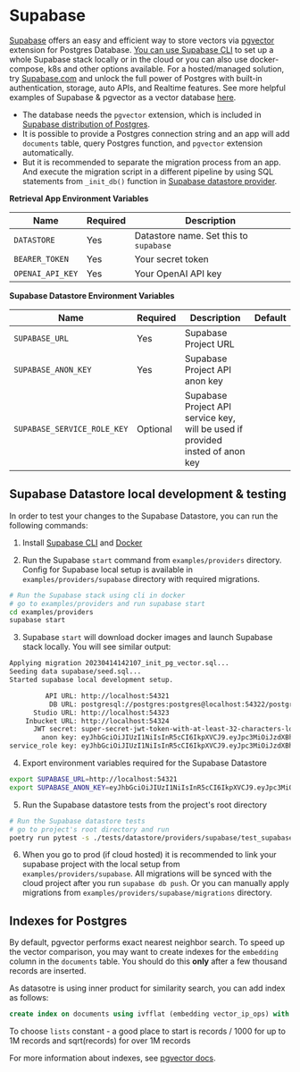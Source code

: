 # Supabase

[Supabase](https://supabase.com/blog/openai-embeddings-postgres-vector) offers an easy and efficient way to store vectors via [pgvector](https://github.com/pgvector/pgvector) extension for Postgres Database. [You can use Supabase CLI](https://github.com/supabase/cli) to set up a whole Supabase stack locally or in the cloud or you can also use docker-compose, k8s and other options available. For a hosted/managed solution, try [Supabase.com](https://supabase.com/) and unlock the full power of Postgres with built-in authentication, storage, auto APIs, and Realtime features. See more helpful examples of Supabase & pgvector as a vector database [here](https://github.com/supabase-community/nextjs-openai-doc-search).

- The database needs the `pgvector` extension, which is included in [Supabase distribution of Postgres](https://github.com/supabase/postgres).
- It is possible to provide a Postgres connection string and an app will add `documents` table, query Postgres function, and `pgvector` extension automatically.
- But it is recommended to separate the migration process from an app. And execute the migration script in a different pipeline by using SQL statements from `_init_db()` function in [Supabase datastore provider](/datastore/providers/supabase_datastore.py).

**Retrieval App Environment Variables**

| Name             | Required | Description                            |
| ---------------- | -------- | -------------------------------------- |
| `DATASTORE`      | Yes      | Datastore name. Set this to `supabase` |
| `BEARER_TOKEN`   | Yes      | Your secret token                      |
| `OPENAI_API_KEY` | Yes      | Your OpenAI API key                    |

**Supabase Datastore Environment Variables**

| Name                        | Required | Description                                                                   | Default |
| --------------------------- | -------- | ----------------------------------------------------------------------------- | ------- |
| `SUPABASE_URL`              | Yes      | Supabase Project URL                                                          |         |
| `SUPABASE_ANON_KEY`         | Yes      | Supabase Project API anon key                                                 |         |
| `SUPABASE_SERVICE_ROLE_KEY` | Optional | Supabase Project API service key, will be used if provided insted of anon key |         |

## Supabase Datastore local development & testing

In order to test your changes to the Supabase Datastore, you can run the following commands:

1. Install [Supabase CLI](https://github.com/supabase/cli) and [Docker](https://docs.docker.com/get-docker/)

2. Run the Supabase `start` command from `examples/providers` directory. Config for Supabase local setup is available in `examples/providers/supabase` directory with required migrations.

```bash
# Run the Supabase stack using cli in docker
# go to examples/providers and run supabase start
cd examples/providers
supabase start
```

3. Supabase `start` will download docker images and launch Supabase stack locally. You will see similar output:

```bash
Applying migration 20230414142107_init_pg_vector.sql...
Seeding data supabase/seed.sql...
Started supabase local development setup.

         API URL: http://localhost:54321
          DB URL: postgresql://postgres:postgres@localhost:54322/postgres
      Studio URL: http://localhost:54323
    Inbucket URL: http://localhost:54324
      JWT secret: super-secret-jwt-token-with-at-least-32-characters-long
        anon key: eyJhbGciOiJIUzI1NiIsInR5cCI6IkpXVCJ9.eyJpc3MiOiJzdXBhYmFzZS1kZW1vIiwicm9sZSI6ImFub24iLCJleHAiOjE5ODM4MTI5OTZ9.CRXP1A7WOeoJeXxjNni43kdQwgnWNReilDMblYTn_I0
service_role key: eyJhbGciOiJIUzI1NiIsInR5cCI6IkpXVCJ9.eyJpc3MiOiJzdXBhYmFzZS1kZW1vIiwicm9sZSI6InNlcnZpY2Vfcm9sZSIsImV4cCI6MTk4MzgxMjk5Nn0.EGIM96RAZx35lJzdJsyH-qQwv8Hdp7fsn3W0YpN81IU
```

4. Export environment variables required for the Supabase Datastore

```bash
export SUPABASE_URL=http://localhost:54321
export SUPABASE_ANON_KEY=eyJhbGciOiJIUzI1NiIsInR5cCI6IkpXVCJ9.eyJpc3MiOiJzdXBhYmFzZS1kZW1vIiwicm9sZSI6ImFub24iLCJleHAiOjE5ODM4MTI5OTZ9.CRXP1A7WOeoJeXxjNni43kdQwgnWNReilDMblYTn_I0
```

5. Run the Supabase datastore tests from the project's root directory

```bash
# Run the Supabase datastore tests
# go to project's root directory and run
poetry run pytest -s ./tests/datastore/providers/supabase/test_supabase_datastore.py
```

6. When you go to prod (if cloud hosted) it is recommended to link your supabase project with the local setup from `examples/providers/supabase`. All migrations will be synced with the cloud project after you run `supabase db push`. Or you can manually apply migrations from `examples/providers/supabase/migrations` directory.

## Indexes for Postgres

By default, pgvector performs exact nearest neighbor search. To speed up the vector comparison, you may want to create indexes for the `embedding` column in the `documents` table. You should do this **only** after a few thousand records are inserted.

As datasotre is using inner product for similarity search, you can add index as follows:

```sql
create index on documents using ivfflat (embedding vector_ip_ops) with (lists = 100);
```

To choose `lists` constant - a good place to start is records / 1000 for up to 1M records and sqrt(records) for over 1M records

For more information about indexes, see [pgvector docs](https://github.com/pgvector/pgvector#indexing).
